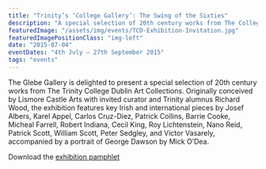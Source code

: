 ```yaml
---
title: "Trinity’s ‘College Gallery’: The Swing of the Sixties"
description: "A special selection of 20th century works from The College Art Collection. "
featuredImage: "/assets/img/events/TCD-Exhibition-Invitation.jpg"
featuredImagePositionClass: "img-left"
date: "2015-07-04"
eventDates: "4th July – 27th September 2015"
tags: "events"
---
```

The Glebe Gallery is delighted to present a special selection of 20th century works from The Trinity College Dublin Art Collections. Originally conceived by Lismore Castle Arts with invited curator and Trinity alumnus Richard Wood, the exhibition features key Irish and international pieces by Josef Albers, Karel Appel, Carlos Cruz-Diez, Patrick Collins, Barrie Cooke, Micheal Farrell, Robert Indiana, Cecil King, Roy Lichtenstein, Nano Reid, Patrick Scott, William Scott, Peter Sedgley, and Victor Vasarely, accompanied by a portrait of George Dawson by Mick O’Dea.

Download the [exhibition pamphlet](http://glebegallery.ie/wp-content/uploads/2015/09/glebe-lismore-trinity-pamphlet.pdf)